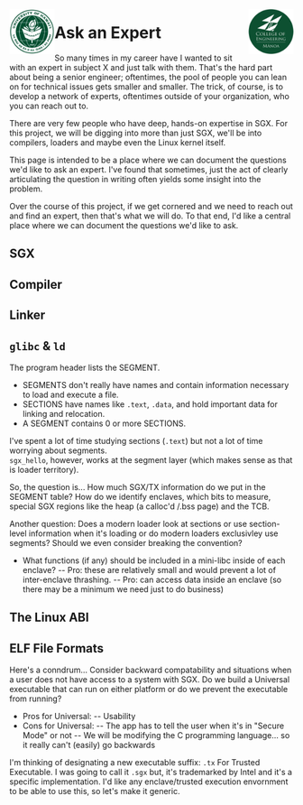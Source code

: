 <img src="https://github.com/Trusted-Execution/.github/blob/main/profile/UHMLogo.png"
     alt="CoE Logo" align="left" height="80" />
<img src="https://github.com/Trusted-Execution/.github/blob/main/profile/CollegeOfEngineering.png"
     alt="CoE Logo" align="right" width="80" />
# Ask an Expert

So many times in my career have I wanted to sit with an expert in subject X and just talk with them. 
That's the hard part about being a senior engineer; oftentimes, the pool of people you can lean on for 
technical issues gets smaller and smaller.  The trick, of course, is to develop a network of experts, 
oftentimes outside of your organization, who you can reach out to.

There are very few people who have deep, hands-on expertise in SGX.  For this project, we will
be digging into more than just SGX, we'll be into compilers, loaders and maybe even the Linux kernel
itself.

This page is intended to be a place where we can document the questions we'd like to ask an expert.
I've found that sometimes, just the act of clearly articulating the question in writing often yields
some insight into the problem.  

Over the course of this project, if we get cornered and we need to reach out and find an expert, then
that's what we will do.  To that end, I'd like a central place where we can document the questions 
we'd like to ask.

## SGX

## Compiler

## Linker

## `glibc` & `ld`
The program header lists the SEGMENT.  
- SEGMENTS don't really have names and contain information necessary to load and execute a file.
- SECTIONS have names like `.text`, `.data`, and hold important data for linking and relocation.
- A SEGMENT contains 0 or more SECTIONS.

I've spent a lot of time studying sections (`.text`) but not a lot of time worrying about segments.  
`sgx_hello`, however, works at the segment layer (which makes sense as that is loader territory).

So, the question is... How much SGX/TX information do we put in the SEGMENT table?  How do we identify 
enclaves, which bits to measure, special SGX regions like the heap (a calloc'd /.bss page) and the 
TCB.  

Another question:  Does a modern loader look at sections or use section-level information when 
it's loading or do modern loaders exclusivley use segments?  Should we even consider breaking 
the convention?

- What functions (if any) should be included in a mini-libc inside of each enclave? 
-- Pro: these are relatively small and would prevent a lot of inter-enclave thrashing.
-- Pro: can access data inside an enclave (so there may be a minimum we need just to do business)

## The Linux ABI

## ELF File Formats
Here's a conndrum... Consider backward compatability and situations when a user does not have access to a system with SGX.  Do we build a Universal executable that can run on either platform or do we prevent the executable from running?
  - Pros for Universal:
    -- Usability
  - Cons for Universal:
    -- The app has to tell the user when it's in "Secure Mode" or not
    -- We will be modifying the C programming language... so it really can't (easily) go backwards

I'm thinking of designating a new executable suffix:  `.tx` For Trusted Executable.  I was going to call it `.sgx` but, it's trademarked by Intel and it's a specific implementation.  I'd like any enclave/trusted execution envornment to be able to use this, so let's make it generic.

